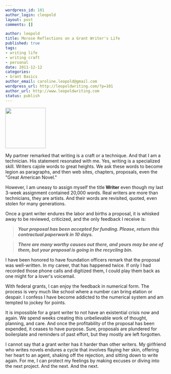 ```yaml
--- 
wordpress_id: 101
author_login: cleopold
layout: post
comments: []

author: leopold
title: Morose Reflections on a Grant Writer's Life
published: true
tags: 
- writing life
- writing craft
- personal
date: 2011-12-12 
categories: 
- Grant Basics
author_email: caroline.leopold@gmail.com
wordpress_url: http://leopoldwriting.com/?p=101
author_url: http://www.leopoldwriting.com
status: publish
---
```

<a href="http://leopoldwriting.com/wp-content/uploads/2011/12/eclipse4.jpg"><img class="alignleft size-medium wp-image-106" title="eclipse" src="http://leopoldwriting.com/wp-content/uploads/2011/12/eclipse4-300x300.jpg" alt="" width="126" height="126" /></a>

My partner remarked that writing is a craft or a technique. And that I am a technician. His statement resonated with me. Yes, writing is a specialized skill. Writers cajole words to great heights. We ask these words to become legion as paragraphs, and then web sites, chapters, proposals, even the "Great American Novel."

However, I am uneasy to assign myself the title<strong> Writer</strong> even though my last 3-week assignment contained 20,000 words. Real writers are more than technicians, they are artists. And their words are revisited, quoted, even stolen for many generations.

Once a grant writer endures the labor and births a proposal, it is whisked away to be reviewed, criticized, and the only feedback I receive is:
<blockquote><strong><em>Your proposal has been accepted for funding. Please, return this contractual paperwork in 10 days.</em></strong></blockquote>
<div>
<blockquote><strong><em>There are many worthy causes out there, and yours may be one of them, but your proposal is going in the recycling bin.</em></strong></blockquote>
I have been honored to have foundation officers remark that the proposal was well-written. In my career, that has happened twice. If only I had recorded those phone calls and digitized them, I could play them back as one might for a lover's voicemail.

With federal grants, I can enjoy the feedback in numerical form. The process is very much like school where a number can bring elation or despair. I confess I have become addicted to the numerical system and am tempted to jockey for points.

It is impossible for a grant writer to not have an existential crisis now and again. We spend weeks creating this unbelievable work of thought, planning, and care. And once the profitability of the proposal has been expended, it ceases to have purpose. Sure, proposals are plundered for boilerplate and reminders of past effort, but they mostly are left forgotten.

I cannot say that a grant writer has it harder than other writers. My girlfriend who writes novels endures a cycle that involves flaying her skin, offering her heart to an agent, shaking off the rejection, and sitting down to write again. For me, I can protect my feelings by making excuses or diving into the next project. And the next. And the next.

&nbsp;

&nbsp;

</div>
